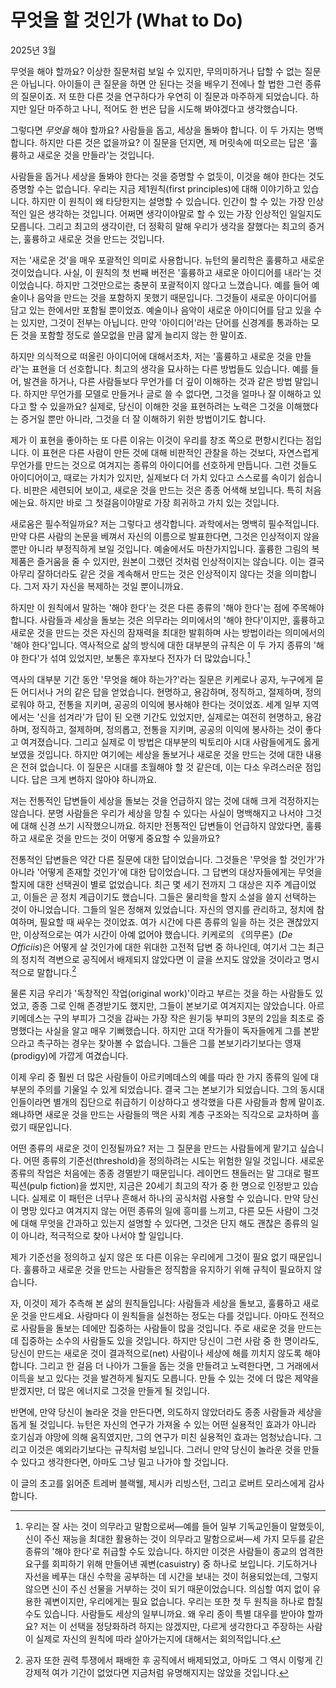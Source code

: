 # 무엇을 할 것인가 (What to Do)

2025년 3월

무엇을 해야 할까요? 이상한 질문처럼 보일 수 있지만, 무의미하거나 답할 수 없는 질문은 아닙니다. 아이들이 큰 질문을 하면 안 된다는 것을 배우기 전에나 할 법한 그런 종류의 질문이죠. 저 또한 다른 것을 연구하다가 우연히 이 질문과 마주하게 되었습니다. 하지만 일단 마주하고 나니, 적어도 한 번은 답을 시도해 봐야겠다고 생각했습니다.

그렇다면 *무엇을* 해야 할까요? 사람들을 돕고, 세상을 돌봐야 합니다. 이 두 가지는 명백합니다. 하지만 다른 것은 없을까요? 이 질문을 던지면, 제 머릿속에 떠오르는 답은 '훌륭하고 새로운 것을 만들라'는 것입니다.

사람들을 돕거나 세상을 돌봐야 한다는 것을 증명할 수 없듯이, 이것을 해야 한다는 것도 증명할 수는 없습니다. 우리는 지금 제1원칙(first principles)에 대해 이야기하고 있습니다. 하지만 이 원칙이 왜 타당한지는 설명할 수 있습니다. 인간이 할 수 있는 가장 인상적인 일은 생각하는 것입니다. 어쩌면 생각이야말로 할 수 있는 가장 인상적인 일일지도 모릅니다. 그리고 최고의 생각이란, 더 정확히 말해 우리가 생각을 잘했다는 최고의 증거는, 훌륭하고 새로운 것을 만드는 것입니다.

저는 '새로운 것'을 매우 포괄적인 의미로 사용합니다. 뉴턴의 물리학은 훌륭하고 새로운 것이었습니다. 사실, 이 원칙의 첫 번째 버전은 '훌륭하고 새로운 아이디어를 내라'는 것이었습니다. 하지만 그것만으로는 충분히 포괄적이지 않다고 느꼈습니다. 예를 들어 예술이나 음악을 만드는 것을 포함하지 못했기 때문입니다. 그것들이 새로운 아이디어를 담고 있는 한에서만 포함될 뿐이었죠. 예술이나 음악이 새로운 아이디어를 담고 있을 수는 있지만, 그것이 전부는 아닙니다. 만약 '아이디어'라는 단어를 신경계를 통과하는 모든 것을 포함할 정도로 쓸모없을 만큼 얇게 늘리지 않는 한 말이죠.

하지만 의식적으로 떠올린 아이디어에 대해서조차, 저는 '훌륭하고 새로운 것을 만들라'는 표현을 더 선호합니다. 최고의 생각을 묘사하는 다른 방법들도 있습니다. 예를 들어, 발견을 하거나, 다른 사람들보다 무언가를 더 깊이 이해하는 것과 같은 방법 말입니다. 하지만 무언가를 모델로 만들거나 글로 쓸 수 없다면, 그것을 얼마나 잘 이해하고 있다고 할 수 있을까요? 실제로, 당신이 이해한 것을 표현하려는 노력은 그것을 이해했다는 증거일 뿐만 아니라, 그것을 더 잘 이해하기 위한 방법이기도 합니다.

제가 이 표현을 좋아하는 또 다른 이유는 이것이 우리를 창조 쪽으로 편향시킨다는 점입니다. 이 표현은 다른 사람이 만든 것에 대해 비판적인 관찰을 하는 것보다, 자연스럽게 무언가를 만드는 것으로 여겨지는 종류의 아이디어를 선호하게 만듭니다. 그런 것들도 아이디어이고, 때로는 가치가 있지만, 실제보다 더 가치 있다고 스스로를 속이기 쉽습니다. 비판은 세련되어 보이고, 새로운 것을 만드는 것은 종종 어색해 보입니다. 특히 처음에는요. 하지만 바로 그 첫걸음이야말로 가장 희귀하고 가치 있는 것입니다.

새로움은 필수적일까요? 저는 그렇다고 생각합니다. 과학에서는 명백히 필수적입니다. 만약 다른 사람의 논문을 베껴서 자신의 이름으로 발표한다면, 그것은 인상적이지 않을 뿐만 아니라 부정직하게 보일 것입니다. 예술에서도 마찬가지입니다. 훌륭한 그림의 복제품은 즐거움을 줄 수 있지만, 원본이 그랬던 것처럼 인상적이지는 않습니다. 이는 결국 아무리 잘하더라도 같은 것을 계속해서 만드는 것은 인상적이지 않다는 것을 의미합니다. 그저 자기 자신을 복제하는 것일 뿐이니까요.

하지만 이 원칙에서 말하는 '해야 한다'는 것은 다른 종류의 '해야 한다'는 점에 주목해야 합니다. 사람들과 세상을 돌보는 것은 의무라는 의미에서의 '해야 한다'이지만, 훌륭하고 새로운 것을 만드는 것은 자신의 잠재력을 최대한 발휘하며 사는 방법이라는 의미에서의 '해야 한다'입니다. 역사적으로 삶의 방식에 대한 대부분의 규칙은 이 두 가지 종류의 '해야 한다'가 섞여 있었지만, 보통은 후자보다 전자가 더 많았습니다.[^1]

역사의 대부분 기간 동안 '무엇을 해야 하는가?'라는 질문은 키케로나 공자, 누구에게 묻든 어디서나 거의 같은 답을 얻었습니다. 현명하고, 용감하며, 정직하고, 절제하며, 정의로워야 하고, 전통을 지키며, 공공의 이익에 봉사해야 한다는 것이었죠. 세계 일부 지역에서는 '신을 섬겨라'가 답이 된 오랜 기간도 있었지만, 실제로는 여전히 현명하고, 용감하며, 정직하고, 절제하며, 정의롭고, 전통을 지키며, 공공의 이익에 봉사하는 것이 좋다고 여겨졌습니다. 그리고 실제로 이 방법은 대부분의 빅토리아 시대 사람들에게도 옳게 보였을 것입니다. 하지만 여기에는 세상을 돌보거나 새로운 것을 만드는 것에 대한 내용은 전혀 없습니다. 이 질문은 시대를 초월해야 할 것 같은데, 이는 다소 우려스러운 점입니다. 답은 크게 변하지 않아야 하니까요.

저는 전통적인 답변들이 세상을 돌보는 것을 언급하지 않는 것에 대해 크게 걱정하지는 않습니다. 분명 사람들은 우리가 세상을 망칠 수 있다는 사실이 명백해지고 나서야 그것에 대해 신경 쓰기 시작했으니까요. 하지만 전통적인 답변들이 언급하지 않았다면, 훌륭하고 새로운 것을 만드는 것이 어떻게 중요할 수 있을까요?

전통적인 답변들은 약간 다른 질문에 대한 답이었습니다. 그것들은 '무엇을 할 것인가'가 아니라 '어떻게 존재할 것인가'에 대한 답이었습니다. 그 답변의 대상자들에게는 무엇을 할지에 대한 선택권이 별로 없었습니다. 최근 몇 세기 전까지 그 대상은 지주 계급이었고, 이들은 곧 정치 계급이기도 했습니다. 그들은 물리학을 할지 소설을 쓸지 선택하는 것이 아니었습니다. 그들의 일은 정해져 있었습니다. 자신의 영지를 관리하고, 정치에 참여하며, 필요할 때 싸우는 것이었죠. 여가 시간에 다른 종류의 일을 하는 것은 괜찮았지만, 이상적으로는 여가 시간이 아예 없어야 했습니다. 키케로의 《의무론》(*De Officiis*)은 어떻게 살 것인가에 대한 위대한 고전적 답변 중 하나인데, 여기서 그는 최근의 정치적 격변으로 공직에서 배제되지 않았다면 이 글을 쓰지도 않았을 것이라고 명시적으로 말합니다.[^2]

물론 지금 우리가 '독창적인 작업(original work)'이라고 부르는 것을 하는 사람들도 있었고, 종종 그로 인해 존경받기도 했지만, 그들이 본보기로 여겨지지는 않았습니다. 아르키메데스는 구의 부피가 그것을 감싸는 가장 작은 원기둥 부피의 3분의 2임을 최초로 증명했다는 사실을 알고 매우 기뻐했습니다. 하지만 고대 작가들이 독자들에게 그를 본받으라고 촉구하는 경우는 찾아볼 수 없습니다. 그들은 그를 본보기라기보다는 영재(prodigy)에 가깝게 여겼습니다.

이제 우리 중 훨씬 더 많은 사람들이 아르키메데스의 예를 따라 한 가지 종류의 일에 대부분의 주의를 기울일 수 있게 되었습니다. 결국 그는 본보기가 되었습니다. 그의 동시대인들이라면 별개의 집단으로 취급하기 이상하다고 생각했을 다른 사람들과 함께 말이죠. 왜냐하면 새로운 것을 만드는 사람들의 맥은 사회 계층 구조와는 직각으로 교차하며 흘렀기 때문입니다.

어떤 종류의 새로운 것이 인정될까요? 저는 그 질문을 만드는 사람들에게 맡기고 싶습니다. 어떤 종류의 기준선(threshold)을 정의하려는 시도는 위험한 일일 것입니다. 새로운 종류의 작업은 처음에는 종종 경멸받기 때문입니다. 레이먼드 챈들러는 말 그대로 펄프 픽션(pulp fiction)을 썼지만, 지금은 20세기 최고의 작가 중 한 명으로 인정받고 있습니다. 실제로 이 패턴은 너무나 흔해서 하나의 공식처럼 사용할 수 있습니다. 만약 당신이 명망 있다고 여겨지지 않는 어떤 종류의 일에 흥미를 느끼고, 다른 모든 사람이 그것에 대해 무엇을 간과하고 있는지 설명할 수 있다면, 그것은 단지 해도 괜찮은 종류의 일이 아니라, 적극적으로 찾아 나서야 할 일입니다.

제가 기준선을 정의하고 싶지 않은 또 다른 이유는 우리에게 그것이 필요 없기 때문입니다. 훌륭하고 새로운 것을 만드는 사람들은 정직함을 유지하기 위해 규칙이 필요하지 않습니다.

자, 이것이 제가 추측해 본 삶의 원칙들입니다: 사람들과 세상을 돌보고, 훌륭하고 새로운 것을 만드세요. 사람마다 이 원칙들을 실천하는 정도는 다를 것입니다. 아마도 전적으로 사람들을 돌보는 데에만 집중하는 사람들이 많을 것입니다. 주로 새로운 것을 만드는 데 집중하는 소수의 사람들도 있을 것입니다. 하지만 당신이 그런 사람 중 한 명이라도, 당신이 만드는 새로운 것이 결과적으로(net) 사람이나 세상에 해를 끼치지 않도록 해야 합니다. 그리고 한 걸음 더 나아가 그들을 돕는 것을 만들려고 노력한다면, 그 거래에서 이득을 보고 있다는 것을 발견하게 될지도 모릅니다. 만들 수 있는 것에 더 많은 제약을 받겠지만, 더 많은 에너지로 그것을 만들게 될 것입니다.

반면에, 만약 당신이 놀라운 것을 만든다면, 의도하지 않았더라도 종종 사람들과 세상을 돕게 될 것입니다. 뉴턴은 자신의 연구가 가져올 수 있는 어떤 실용적인 효과가 아니라 호기심과 야망에 의해 움직였지만, 그의 연구가 미친 실용적인 효과는 엄청났습니다. 그리고 이것은 예외라기보다는 규칙처럼 보입니다. 그러니 만약 당신이 놀라운 것을 만들 수 있다고 생각한다면, 아마도 그냥 밀고 나가야 할 것입니다.

이 글의 초고를 읽어준 트레버 블랙웰, 제시카 리빙스턴, 그리고 로버트 모리스에게 감사합니다.

[^1]: 우리는 잘 사는 것이 의무라고 말함으로써—예를 들어 일부 기독교인들이 말했듯이, 신이 주신 재능을 최대한 활용하는 것이 의무라고 말함으로써—세 가지 모두를 같은 종류의 '해야 한다'로 취급할 수도 있습니다. 하지만 이것은 사람들이 종교의 엄격한 요구를 회피하기 위해 만들어낸 궤변(casuistry) 중 하나로 보입니다. 기도하거나 자선을 베푸는 대신 수학을 공부하는 데 시간을 보내는 것이 허용되었는데, 그렇지 않으면 신이 주신 선물을 거부하는 것이 되기 때문이었습니다. 의심할 여지 없이 유용한 궤변이지만, 우리에게는 필요 없습니다. 우리는 또한 첫 두 원칙을 하나로 합칠 수도 있습니다. 사람들도 세상의 일부니까요. 왜 우리 종이 특별 대우를 받아야 할까요? 저는 이 선택을 정당화하려 하지는 않겠지만, 다르게 생각한다고 주장하는 사람이 실제로 자신의 원칙에 따라 살아가는지에 대해서는 회의적입니다.
[^2]: 공자 또한 권력 투쟁에서 패배한 후 공직에서 배제되었고, 아마도 그 역시 이렇게 긴 강제적 여가 기간이 없었다면 지금처럼 유명해지지는 않았을 것입니다.